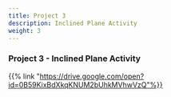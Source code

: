 ```yaml
---
title: Project 3
description: Inclined Plane Activity
weight: 3
---
```


### Project 3 - Inclined Plane Activity

{{% link "https://drive.google.com/open?id=0B59KixBdXkqKNUM2bUhkMVhwVzQ"%}}
